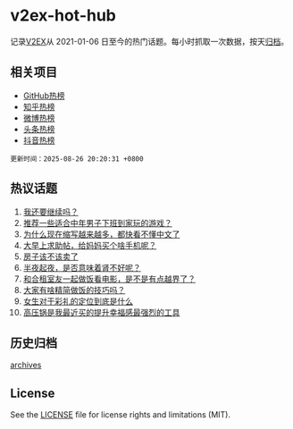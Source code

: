 # v2ex-hot-hub

 记录[V2EX](https://www.v2ex.com/)从 2021-01-06 日至今的热门话题。每小时抓取一次数据，按天[归档](archives)。
 
 ## 相关项目

- [GitHub热榜](https://github.com/snaildev/github-hot-hub)
- [知乎热榜](https://github.com/snaildev/zhihu-hot-hub)
- [微博热榜](https://github.com/snaildev/weibo-hot-hub)
- [头条热榜](https://github.com/snaildev/toutiao-hot-hub)
- [抖音热榜](https://github.com/snaildev/douyin-hot-hub)


 `更新时间：2025-08-26 20:20:31 +0800`

## 热议话题

1. [我还要继续吗？](https://www.v2ex.com/t/1154890)
1. [推荐一些适合中年男子下班到家玩的游戏？](https://www.v2ex.com/t/1155009)
1. [为什么现在缩写越来越多，都快看不懂中文了](https://www.v2ex.com/t/1154899)
1. [大早上求助帖，给妈妈买个啥手机呢？](https://www.v2ex.com/t/1154908)
1. [房子该不该卖了](https://www.v2ex.com/t/1154878)
1. [半夜起夜，是否意味着肾不好呢？](https://www.v2ex.com/t/1154928)
1. [和合租室友一起做饭看电影，是不是有点越界了？](https://www.v2ex.com/t/1155061)
1. [大家有啥精简做饭的技巧吗？](https://www.v2ex.com/t/1154894)
1. [女生对于彩礼的定位到底是什么](https://www.v2ex.com/t/1155068)
1. [高压锅是我最近买的提升幸福感最强烈的工具](https://www.v2ex.com/t/1154992)

## 历史归档

[archives](archives)

## License

See the [LICENSE](LICENSE) file for license rights and limitations (MIT).
